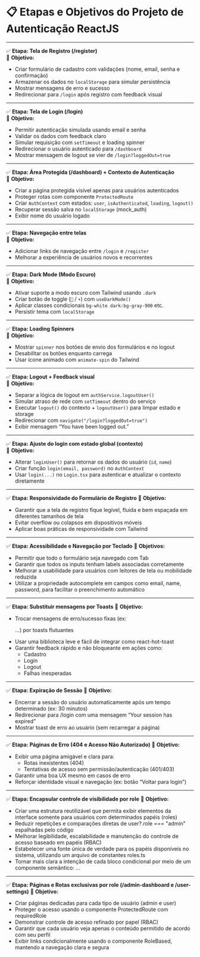 # 📋 Etapas e Objetivos do Projeto de Autenticação ReactJS

---

✅ **Etapa: Tela de Registro (/register)**  
🎯 **Objetivo:**
- Criar formulário de cadastro com validações (nome, email, senha e confirmação)
- Armazenar os dados no `localStorage` para simular persistência
- Mostrar mensagens de erro e sucesso
- Redirecionar para `/login` após registro com feedback visual

---

✅ **Etapa: Tela de Login (/login)**  
🎯 **Objetivo:**
- Permitir autenticação simulada usando email e senha
- Validar os dados com feedback claro
- Simular requisição com `setTimeout` e loading spinner
- Redirecionar o usuário autenticado para `/dashboard`
- Mostrar mensagem de logout se vier de `/login?loggedOut=true`

---

✅ **Etapa: Área Protegida (/dashboard) + Contexto de Autenticação**  
🎯 **Objetivo:**
- Criar a página protegida visível apenas para usuários autenticados
- Proteger rotas com componente `ProtectedRoute`
- Criar `AuthContext` com estados: `user`, `isAuthenticated`, `loading`, `logout()`
- Recuperar sessão salva no `localStorage` (mock_auth)
- Exibir nome do usuário logado

---

✅ **Etapa: Navegação entre telas**  
🎯 **Objetivo:**
- Adicionar links de navegação entre `/login` e `/register`
- Melhorar a experiência de usuários novos e recorrentes

---

✅ **Etapa: Dark Mode (Modo Escuro)**  
🎯 **Objetivo:**
- Ativar suporte a modo escuro com Tailwind usando `.dark`
- Criar botão de toggle (`🌙` / `☀️`) com `useDarkMode()`
- Aplicar classes condicionais `bg-white dark:bg-gray-900` etc.
- Persistir tema com `localStorage`

---

✅ **Etapa: Loading Spinners**  
🎯 **Objetivo:**
- Mostrar `spinner` nos botões de envio dos formulários e no logout
- Desabilitar os botões enquanto carrega
- Usar ícone animado com `animate-spin` do Tailwind

---

✅ **Etapa: Logout + Feedback visual**  
🎯 **Objetivo:**
- Separar a lógica de logout em `authService.logoutUser()`
- Simular atraso de rede com `setTimeout` dentro do serviço
- Executar `logout()` do contexto + `logoutUser()` para limpar estado e storage
- Redirecionar com `navigate("/login?loggedOut=true")`
- Exibir mensagem “You have been logged out.”

---

✅ **Etapa: Ajuste do login com estado global (contexto)**  
🎯 **Objetivo:**
- Alterar `loginUser()` para retornar os dados do usuário (`id`, `name`)
- Criar função `login(email, password)` no `AuthContext`
- Usar `login(...)` no `Login.tsx` para autenticar e atualizar o contexto diretamente

---

✅ **Etapa: Responsividade do Formulário de Registro**
🎯 **Objetivo:**
- Garantir que a tela de registro fique legível, fluida e bem espaçada em diferentes tamanhos de tela
- Evitar overflow ou colapsos em dispositivos móveis
- Aplicar boas práticas de responsividade com Tailwind

---

✅ **Etapa: Acessibilidade e Navegação por Teclado**
🎯 **Objetivos:**
- Permitir que todo o formulário seja navegado com Tab
- Garantir que todos os inputs tenham labels associadas corretamente
- Melhorar a usabilidade para usuários com leitores de tela ou mobilidade reduzida
- Utilizar a propriedade autocomplete em campos como email, name, password, para facilitar o preenchimento automático

---

✅ **Etapa: Substituir mensagens por Toasts**
🎯 **Objetivo:**
- Trocar mensagens de erro/sucesso fixas (ex: <p className="text-red-600">...) por toasts flutuantes
- Usar uma biblioteca leve e fácil de integrar como react-hot-toast
- Garantir feedback rápido e não bloqueante em ações como:
  - Cadastro
  - Login
  - Logout
  - Falhas inesperadas

---

✅ **Etapa: Expiração de Sessão**
🎯 **Objetivo:**
- Encerrar a sessão do usuário automaticamente após um tempo determinado (ex: 30 minutos)
- Redirecionar para /login com uma mensagem “Your session has expired”
- Mostrar toast de erro ao usuário (sem recarregar a página)

---

✅ **Etapa: Páginas de Erro (404 e Acesso Não Autorizado)**
🎯 **Objetivo:**
- Exibir uma página amigável e clara para:
  - Rotas inexistentes (404)
  - Tentativas de acesso sem permissão/autenticação (401/403)
- Garantir uma boa UX mesmo em casos de erro
- Reforçar identidade visual e navegação (ex: botão “Voltar para login”)

---

✅ **Etapa: Encapsular controle de visibilidade por role**
🎯 **Objetivo:**
- Criar uma estrutura reutilizável que permita exibir elementos da interface somente para usuários com determinados papéis (roles)
- Reduzir repetições e comparações diretas de user?.role === "admin" espalhadas pelo código
- Melhorar legibilidade, escalabilidade e manutenção do controle de acesso baseado em papéis (RBAC)
- Estabelecer uma fonte única de verdade para os papéis disponíveis no sistema, utilizando um arquivo de constantes roles.ts
- Tornar mais clara a intenção de cada bloco condicional por meio de um componente semântico: <RoleBased allowedRoles={...}>...</RoleBased>

---

✅ **Etapa: Páginas e Rotas exclusivas por role (/admin-dashboard e /user-settings)**
🎯 **Objetivo:**
- Criar páginas dedicadas para cada tipo de usuário (admin e user)
- Proteger o acesso usando o componente ProtectedRoute com requiredRole
- Demonstrar controle de acesso refinado por papel (RBAC)
- Garantir que cada usuário veja apenas o conteúdo permitido de acordo com seu perfil
- Exibir links condicionalmente usando o componente RoleBased, mantendo a navegação clara e segura
